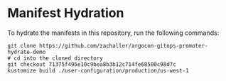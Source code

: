 # Manifest Hydration

To hydrate the manifests in this repository, run the following commands:

```shell
git clone https://github.com/zachaller/argocon-gitops-promoter-hydrate-demo
# cd into the cloned directory
git checkout 71375f495e10c9bea8b3b12c714fe68500c98d7c
kustomize build ./user-configuration/production/us-west-1
```
